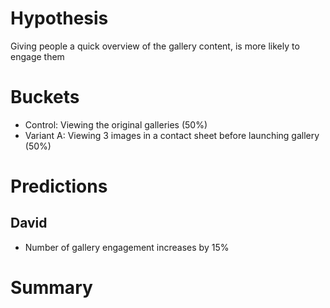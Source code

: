 # Hypothesis

Giving people a quick overview of the gallery content, is more likely to engage them

# Buckets

- Control: Viewing the original galleries (50%)
- Variant A: Viewing 3 images in a contact sheet before launching gallery (50%)

# Predictions

## David

- Number of gallery engagement increases by 15%

# Summary
